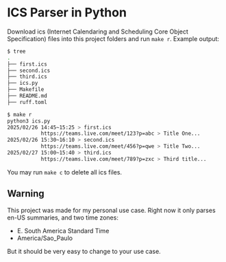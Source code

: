 # ICS Parser in Python

Download ics (Internet Calendaring and Scheduling Core Object Specification) files into this project folders
and run `make r`. Example output:

```bash
$ tree
.
├── first.ics
├── second.ics
├── third.ics
├── ics.py
├── Makefile
├── README.md
├── ruff.toml

$ make r
python3 ics.py
2025/02/26 14:45~15:25 > first.ics
           https://teams.live.com/meet/123?p=abc > Title One...
2025/02/26 15:30~16:10 > second.ics
           https://teams.live.com/meet/456?p=qwe > Title Two...
2025/02/27 15:00~15:40 > third.ics
           https://teams.live.com/meet/789?p=zxc > Third title...
```

You may run `make c` to delete all ics files.


## Warning

This project was made for my personal use case.
Right now it only parses en-US summaries, and two time zones:

- E. South America Standard Time
- America/Sao_Paulo

But it should be very easy to change to your use case.
